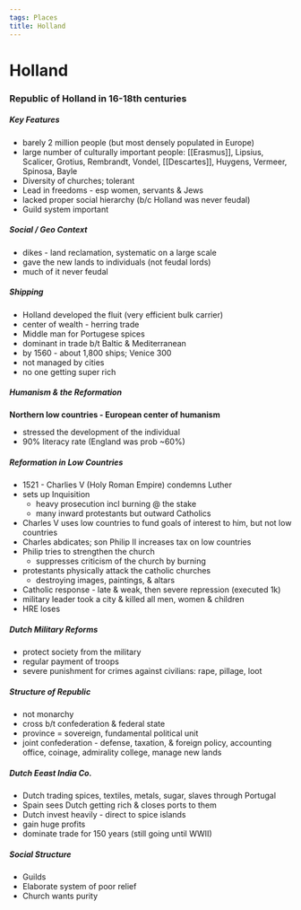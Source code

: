```yaml
---
tags: Places
title: Holland
---
```


# Holland


### Republic of Holland in 16-18th centuries

##### Key Features
- barely 2 million people (but most densely populated in Europe)
- large number of culturally important people: [[Erasmus]], Lipsius, Scalicer, Grotius, Rembrandt, Vondel, [[Descartes]], Huygens, Vermeer, Spinosa, Bayle
- Diversity of churches; tolerant
- Lead in freedoms - esp women, servants & Jews
- lacked proper social hierarchy (b/c Holland was never feudal)
- Guild system important


##### Social / Geo Context
- dikes - land reclamation, systematic on a large scale
- gave the new lands to individuals (not feudal lords)
- much of it never feudal


##### Shipping
- Holland developed the fluit (very efficient bulk carrier)
- center of wealth - herring trade
- Middle man for Portugese spices
- dominant in trade b/t Baltic & Mediterranean
- by 1560 - about 1,800 ships; Venice 300
- not managed by cities
- no one getting super rich



##### Humanism & the Reformation
**Northern low countries - European center of humanism**
- stressed the development of the individual
- 90% literacy rate (England was prob ~60%)



##### Reformation in Low Countries
- 1521 - Charlies V (Holy Roman Empire) condemns Luther
- sets up Inquisition
	- heavy prosecution incl burning @ the stake
	- many inward protestants but outward Catholics
- Charles V uses low countries to fund goals of interest to him, but not low countries
- Charles abdicates; son Philip II increases tax on low countries
- Philip tries to strengthen the church
	- suppresses criticism of the church by burning
- protestants physically attack the catholic churches
	- destroying images, paintings, & altars
- Catholic response - late & weak, then severe repression (executed 1k)
- military leader took a city & killed all men, women & children
- HRE loses


##### Dutch Military Reforms
- protect society from the military
- regular payment of troops
- severe punishment for crimes against civilians: rape, pillage, loot


##### Structure of Republic
- not monarchy
- cross b/t confederation & federal state
- province = sovereign, fundamental political unit
- joint confederation - defense, taxation, & foreign policy, accounting office, coinage, admirality college, manage new lands


##### Dutch Eeast India Co.
- Dutch trading spices, textiles, metals, sugar, slaves through Portugal
- Spain sees Dutch getting rich & closes ports to them
- Dutch invest heavily - direct to spice islands
- gain huge profits
- dominate trade for 150 years (still going until WWII)


##### Social Structure
- Guilds
- Elaborate system of poor relief
- Church wants purity